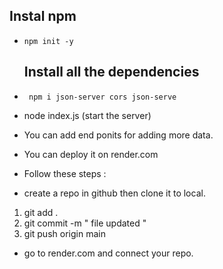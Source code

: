 ## Instal npm
- `npm init -y`

  ## Install all the dependencies
- ` npm i json-server cors json-serve`


- node index.js (start the server)

- You can add end ponits for adding more data.
- You can deploy it on render.com 
- Follow these steps :

- create a repo in github then clone it to local.

1. git add .
2. git commit -m " file updated "
3. git push origin main

- go to render.com and connect your repo.